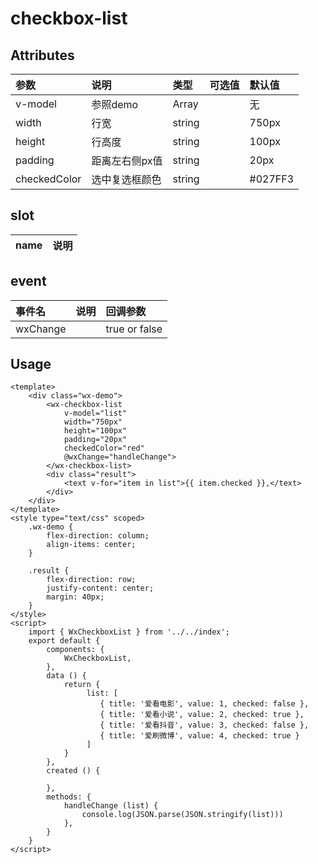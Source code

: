 # checkbox-list

## Attributes

| 参数 | 说明 | 类型 | 可选值 | 默认值 |
| :--- | :--- | :--- | :--- | :--- |
| v-model | 参照demo | Array |  | 无 |
| width | 行宽 | string |  | 750px |
| height | 行高度 | string |  | 100px |
| padding | 距离左右侧px值 | string |  | 20px |
| checkedColor | 选中复选框颜色 | string |  | \#027FF3 |

## slot

| name | 说明 |
| :--- | :--- |


## event

| 事件名 | 说明 | 回调参数 |
| :--- | :--- | :--- |
| wxChange |  | true or false |

## Usage

```
<template>
    <div class="wx-demo">
        <wx-checkbox-list 
            v-model="list" 
            width="750px"
            height="100px"
            padding="20px"
            checkedColor="red"
            @wxChange="handleChange">
        </wx-checkbox-list>
        <div class="result">
            <text v-for="item in list">{{ item.checked }},</text>
        </div>
    </div>
</template>
<style type="text/css" scoped>
    .wx-demo {
        flex-direction: column;
        align-items: center;
    }

    .result {
        flex-direction: row;
        justify-content: center;
        margin: 40px;
    }
</style>
<script>
    import { WxCheckboxList } from '../../index';
    export default {
        components: {
            WxCheckboxList,
        },
        data () {
            return {
                 list: [
                    { title: '爱看电影', value: 1, checked: false },
                    { title: '爱看小说', value: 2, checked: true },
                    { title: '爱看抖音', value: 3, checked: false },
                    { title: '爱刷微博', value: 4, checked: true }
                 ]
            }
        },
        created () {

        },
        methods: {
            handleChange (list) {
                console.log(JSON.parse(JSON.stringify(list)))
            },
        }
    }
</script>
```



